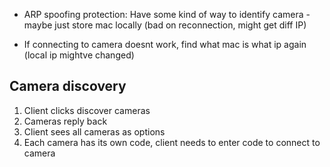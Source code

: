 -   ARP spoofing protection: Have some kind of way to identify camera - maybe just store mac locally (bad on reconnection, might get diff IP)

- If connecting to camera doesnt work, find what mac is what ip again (local ip mightve changed)

## Camera discovery

1. Client clicks discover cameras
2. Cameras reply back
3. Client sees all cameras as options
4. Each camera has its own code, client needs to enter code to connect to camera
